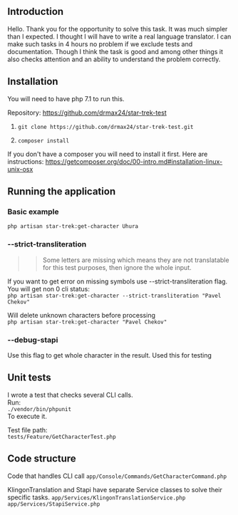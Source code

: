 ## Introduction
Hello. Thank you for the opportunity to solve this task. It was much simpler than I expected. I thought I will have to write a real language translator.
I can make such tasks in 4 hours no problem if we exclude tests and documentation.
Though I think the task is good and among other things it also checks attention and an ability to understand the problem correctly.

## Installation
You will need to have php 7.1 to run this.

Repository: https://github.com/drmax24/star-trek-test

1. ```git clone https://github.com/drmax24/star-trek-test.git```

2. ```composer install```

If you don't have a composer you will need to install it first. Here are instructions:
https://getcomposer.org/doc/00-intro.md#installation-linux-unix-osx


## Running the application
### Basic example
```php artisan star-trek:get-character Uhura```

### --strict-transliteration
>>Some letters are missing which means they are not translatable for this test purposes, then ignore the whole input.

If you want to get error on missing symbols use --strict-transliteration flag. You will get non 0 cli status:  
```php artisan star-trek:get-character --strict-transliteration "Pavel Chekov"```

Will delete unknown characters before processing  
```php artisan star-trek:get-character "Pavel Chekov"```

### --debug-stapi
Use this flag to get whole character in the result. Used this for testing  

## Unit tests
I wrote a test that checks several CLI calls.  
Run:  
```./vendor/bin/phpunit```   
To execute it.

Test file path:   
```tests/Feature/GetCharacterTest.php```


## Code structure
Code that handles CLI call
```app/Console/Commands/GetCharacterCommand.php```

KlingonTranslation and Stapi have separate Service classes to solve their specific tasks.
```app/Services/KlingonTranslationService.php```
```app/Services/StapiService.php```